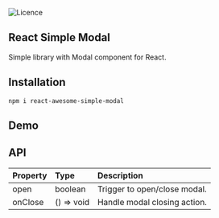 ![Licence](https://img.shields.io/badge/license-MIT-blue.svg)

## React Simple Modal

Simple library with Modal component for React.

## Installation

`npm i react-awesome-simple-modal`

## Demo

## API

| Property | Type       | Description                  |
| :------- | :--------- | :--------------------------- |
| open     | boolean    | Trigger to open/close modal. |
| onClose  | () => void | Handle modal closing action. |
